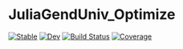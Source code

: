 # JuliaGendUniv_Optimize

[![Stable](https://img.shields.io/badge/docs-stable-blue.svg)](https://00krishna.github.io/JuliaGendUniv_Optimize.jl/stable/)
[![Dev](https://img.shields.io/badge/docs-dev-blue.svg)](https://00krishna.github.io/JuliaGendUniv_Optimize.jl/dev/)
[![Build Status](https://github.com/university-gender-evolution/JuliaGendUniv_Optimize/actions/workflows/CI.yml/badge.svg?branch=main)](https://github.com/university-gender-evolution/JuliaGendUniv_Optimize/actions/workflows/CI.yml?query=branch%3Amain)
[![Coverage](https://codecov.io/gh/00krishna/JuliaGendUniv_Optimize.jl/branch/main/graph/badge.svg)](https://codecov.io/gh/00krishna/JuliaGendUniv_Optimize.jl)
